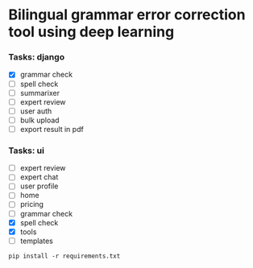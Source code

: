 # Bilingual grammar error correction tool using deep learning

### Tasks: django
- [x] grammar check
- [ ] spell check
- [ ] summarixer
- [ ] expert review
- [ ] user auth
- [ ] bulk upload
- [ ] export result in pdf

### Tasks: ui
- [ ] expert review
- [ ] expert chat
- [ ] user profile
- [ ] home
- [ ] pricing
- [ ] grammar check
- [x] spell check
- [x] tools
- [ ] templates

```
pip install -r requirements.txt
```
